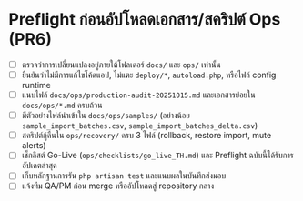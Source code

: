# Preflight ก่อนอัปโหลดเอกสาร/สคริปต์ Ops (PR6)

- [ ] ตรวจว่าการเปลี่ยนแปลงอยู่ภายใต้โฟลเดอร์ `docs/` และ `ops/` เท่านั้น
- [ ] ยืนยันว่าไม่มีการแก้ไขโค้ดแอป, ไม่แตะ `deploy/*`, `autoload.php`, หรือไฟล์ config runtime
- [ ] แนบไฟล์ `docs/ops/production-audit-20251015.md` และเอกสารย่อยใน `docs/ops/*.md` ครบถ้วน
- [ ] มีตัวอย่างไฟล์นำเข้าใน `docs/ops/samples/` (อย่างน้อย `sample_import_batches.csv`, `sample_import_batches_delta.csv`)
- [ ] สคริปต์กู้คืนใน `ops/recovery/` ครบ 3 ไฟล์ (rollback, restore import, mute alerts)
- [ ] เช็กลิสต์ Go-Live (`ops/checklists/go_live_TH.md`) และ Preflight ฉบับนี้ได้รับการอัปเดตล่าสุด
- [ ] เก็บหลักฐานการรัน `php artisan test` และแนบผลในบันทึกส่งมอบ
- [ ] แจ้งทีม QA/PM ก่อน merge หรืออัปโหลดสู่ repository กลาง
